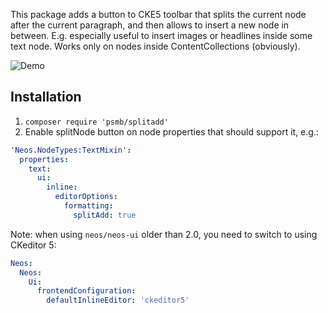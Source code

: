This package adds a button to CKE5 toolbar that splits the current node after the current paragraph, and then allows to insert a new node in between.
E.g. especially useful to insert images or headlines inside some text node.
Works only on nodes inside ContentCollections (obviously).

![Demo](https://user-images.githubusercontent.com/837032/43409799-9657c1f4-942d-11e8-9e37-922bffeccec4.gif)


## Installation

1. `composer require 'psmb/splitadd'`
2. Enable splitNode button on node properties that should support it, e.g.:

```yaml
'Neos.NodeTypes:TextMixin':
  properties:
    text:
      ui:
        inline:
          editorOptions:
            formatting:
              splitAdd: true
```

Note: when using `neos/neos-ui` older than 2.0, you need to switch to using CKeditor 5:

```yaml
Neos:
  Neos:
    Ui:
      frontendConfiguration:
        defaultInlineEditor: 'ckeditor5'
```
